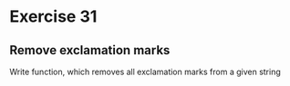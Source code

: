 # Exercise 31

## Remove exclamation marks

Write function, which removes all exclamation marks from a given string